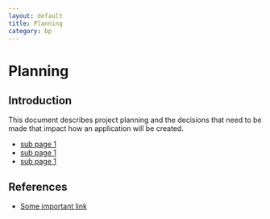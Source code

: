 ```yaml
---
layout: default
title: Planning
category: bp
---
```


# Planning

## Introduction

This document describes project planning and the decisions that need to be made that impact how an application will be created.

- [sub page 1](./subpage1.html)
- [sub page 1](./subpage1.html)
- [sub page 1](./subpage1.html)


## References
- [Some important link](http://www.ibm.com)

<!-- =====[ Keep all links inline.  It will make breaking up docs easier ]===== -->

